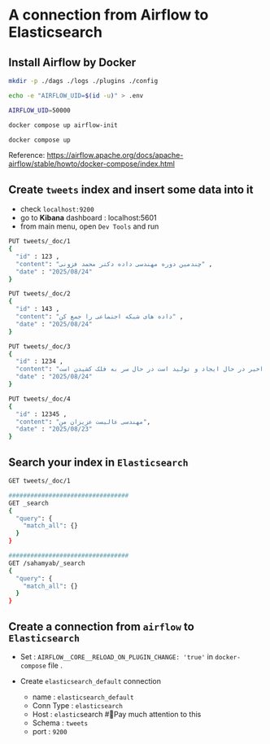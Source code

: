# A connection from Airflow to Elasticsearch

## Install Airflow by Docker

```bash
mkdir -p ./dags ./logs ./plugins ./config

echo -e "AIRFLOW_UID=$(id -u)" > .env

AIRFLOW_UID=50000

docker compose up airflow-init

docker compose up
```

Reference: https://airflow.apache.org/docs/apache-airflow/stable/howto/docker-compose/index.html 



## Create `tweets` index and insert some data  into it

- check ‍‍‍‍`localhost:9200`
- go to **Kibana** dashboard : localhost:5601
- ‌from main menu, open `Dev Tools` and run 

```bash
PUT tweets/_doc/1
{
  "id" : 123 ,
  "content": "چندمین دوره مهندسی داده دکتر محمد فزونی" ,
  "date" : "2025/08/24"
}

PUT tweets/_doc/2
{
  "id" : 143 ,
  "content": "داده های شبکه اجتماعی را جمع کن" ,
  "date" : "2025/08/24"
}

PUT tweets/_doc/3
{
  "id" : 1234 ,
  "content": "حجم داده هایی که نوع بشر در سال های اخیر در حال ایجاد و تولید است در حال سر به فلک کشیدن است",
  "date" : "2025/08/24"
}

PUT tweets/_doc/4
{
  "id" : 12345 ,
  "content": "مهندسی عالیست عزیزان من",
  "date" : "2025/08/23"
}
```



## Search your index in `Elasticsearch`

```bash
GET tweets/_doc/1

#################################
GET _search
{
  "query": {
    "match_all": {}
  }
}

#################################
GET /sahamyab/_search
{
  "query": {
    "match_all": {}
  }
}
```



## Create a connection from `airflow` to `Elasticsearch`

- Set :  `AIRFLOW__CORE__RELOAD_ON_PLUGIN_CHANGE: 'true'` in `docker-compose` file .

- Create `elasticsearch_default` connection
  - name : 	`elasticsearch_default` 
  - Conn Type : `elasticsearch`
  - Host : `elastic`search #🚩Pay much attention to this
  - Schema : `tweets`
  - port : `9200`
